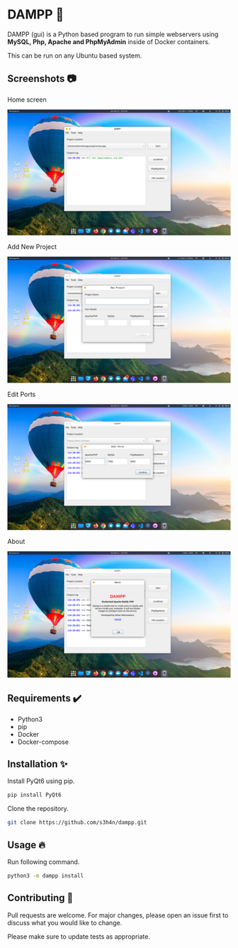 # DAMPP 🚢
DAMPP (gui) is a Python based program to run simple webservers using **MySQL, Php, Apache and PhpMyAdmin** inside of Docker containers. 

This can be run on any Ubuntu based system. 

## Screenshots 📷
Home screen

<img src="resources/screenshots/Screenshot from 2022-02-12 14-28-43.png"/>

Add New Project

<img src="resources/screenshots/Screenshot from 2022-02-12 14-28-51.png"/>

Edit Ports

<img src="resources/screenshots/Screenshot from 2022-02-12 14-28-57.png"/>

About

<img src="resources/screenshots/Screenshot from 2022-02-12 14-29-07.png"/>


## Requirements ✔️
- Python3
- pip
- Docker
- Docker-compose

## Installation ✨
Install PyQt6 using pip.
```python
pip install PyQt6
```

Clone the repository.

```bash
git clone https://github.com/s3h4n/dampp.git
```
## Usage 🔥
Run following command.

```bash
python3 -m dampp install
```
## Contributing 🤝

Pull requests are welcome. For major changes, please open an issue first to discuss what you would like to change.

Please make sure to update tests as appropriate.


